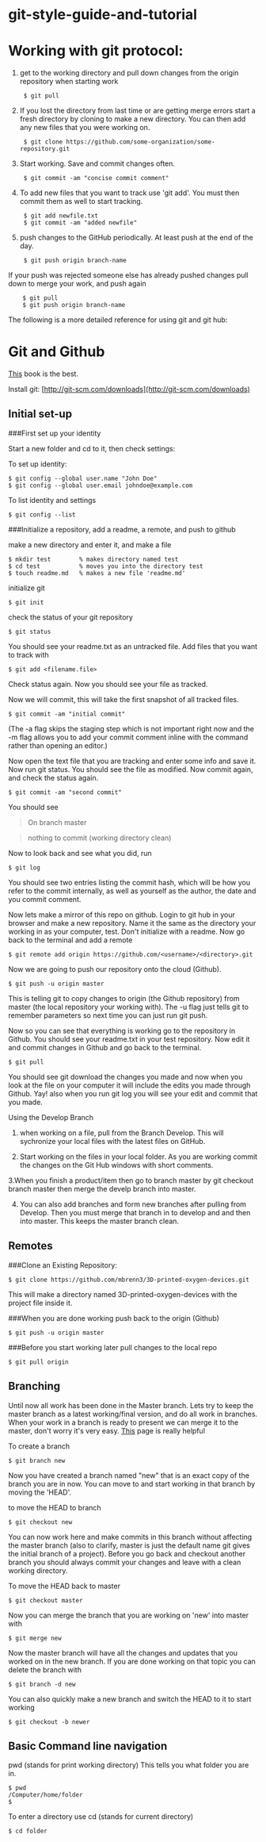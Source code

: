 # git-style-guide-and-tutorial

Working with git protocol:
==========================

1. get to the working directory and pull down changes from the origin repository when starting work
	
		$ git pull

1. If you lost the directory from last time or are getting merge errors start a fresh directory by cloning to make a new directory. You can then add any new files that you were working on. 

		$ git clone https://github.com/some-organization/some-repository.git
		
2. Start working. Save and commit changes often.
	
		$ git commit -am "concise commit comment"

3. To add new files that you want to track use 'git add'. You must then commit them as well to start tracking.
	
		$ git add newfile.txt
		$ git commit -am "added newfile"

4. push changes to the GitHub periodically. At least push at the end of the day. 

		$ git push origin branch-name

If your push was rejected someone else has already pushed changes pull down to merge your work, and push again

		$ git pull
		$ git push origin branch-name

The following is a more detailed reference for using git and git hub: 

Git and Github
===

[This](http://git-scm.com/book/en/Getting-Started) book is the best. 

Install git: [http://git-scm.com/downloads](http://git-scm.com/downloads)

Initial set-up
-------
###First set up your identity


Start a new folder and cd to it, then check settings:

To set up identity: 
	
	$ git config --global user.name "John Doe"
	$ git config --global user.email johndoe@example.com
	
To list identity and settings
	
	$ git config --list
	
###Initialize a repository, add a readme, a remote, and push to github

make a new directory and enter it, and make a file 

    $ mkdir test        % makes directory named test
    $ cd test           % moves you into the directory test
    $ touch readme.md   % makes a new file 'readme.md'

initialize git

    $ git init
    
check the status of your git repository

    $ git status
    
You should see your readme.txt as an untracked file. Add files that you want to track with

    $ git add <filename.file>

Check status again. Now you should see your file as tracked.

    
Now we will commit, this will take the first snapshot of all tracked files.

    $ git commit -am "initial commit"
    
(The -a flag skips the staging step which is not important right now and the -m flag allows you to add your commit comment inline with the command rather than opening an editor.)

Now open the text file that you are tracking and enter some info and save it. Now run git status. You should see the file as modified. Now commit again, and check the status again.

    $ git commit -am "second commit"
    
You should see

> On branch master

> nothing to commit (working directory clean)

Now to look back and see what you did, run 

    $ git log
    
You should see two entries listing the commit hash, which will be how you refer to the commit internally, as well as yourself as the author, the date and you commit comment. 

Now lets make a mirror of this repo on github. Login to git hub in your browser and make a new repository. Name it the same as the directory your working in as your computer, test. Don't initialize with a readme. Now go back to the terminal and add a remote

    $ git remote add origin https://github.com/<username>/<directory>.git
    
Now we are going to push our repository onto the cloud (Github).

    $ git push -u origin master
    
This is telling git to copy changes to origin (the Github repository) from master (the local repository your working with). The -u flag just tells git to remember parameters so next time you can just run git push. 

Now so you can see that everything is working go to the repository in Github. You should see your readme.txt in your test repository. Now edit it and commit changes in Github and go back to the terminal.

    $ git pull
    
You should see git download the changes you made and now when you look at the file on your computer it will include the edits you made through Github. Yay! also when you run git log you will see your edit and commit that you made.

Using the Develop Branch

1. when working on a file, pull from the Branch Develop. This will sychronize your local files with the latest files on GitHub.

2. Start working on the files in your local folder. As you are working commit the changes on the Git Hub windows with short comments. 

3.When you finish a product/item then go to branch master by
git checkout branch master
then merge the develp branch into master.

4. You can also add branches and form new branches after pulling from Develop. Then you must merge that branch in to develop and and then into master. This keeps the master branch clean.

Remotes
---

###Clone an Existing Repository: 

	$ git clone https://github.com/mbrenn3/3D-printed-oxygen-devices.git

This will make a directory named 3D-printed-oxygen-devices with the project file inside it.

###When you are done working push back to the origin (Github)

	$ git push -u origin master

###Before you start working later pull changes to the local repo

	$ git pull origin
	
Branching
---------
Until now  all work has been done in the Master branch. Lets try to keep the master branch as a latest working/final version, and do all work in branches. When your work in a branch is ready to present we can merge it to the master, don't worry it's very easy. [This](http://git-scm.com/book/en/Git-Branching-What-a-Branch-Is) page is really helpful

To create a branch

    $ git branch new

Now you have created a branch named "new" that is an exact copy of the branch you are in now. You can move to and start working in that branch by moving the 'HEAD'.

to move the HEAD to branch

    $ git checkout new

You can now work here and make commits in this branch without affecting the master branch (also to clarify, master is just the default name git gives the initial branch of a project). Before you go back and checkout another branch you should always commit your changes and leave with a clean working directory. 
    
To move the HEAD back to master

    $ git checkout master

Now you can merge the branch that you are working on 'new' into master with

    $ git merge new

Now the master branch will have all the changes and updates that you worked on in the new branch. If you are done working on that topic you can delete the branch with

    $ git branch -d new

You can also quickly make a new branch and switch the HEAD to it to start working
    
    $ git checkout -b newer
    

Basic Command line navigation
----    

pwd (stands for print working directory) This tells you what folder you are in.

	$ pwd
	/Computer/home/folder
	$
	
To enter a directory use cd (stands for current directory)

	$ cd folder
